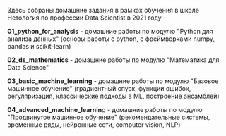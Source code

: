 Здесь собраны домашние задания в рамках обучения в школе Нетология по профессии Data Scientist в 2021 году

**01_python_for_analysis** - домашние работы по модулю "Python для анализа данных" (основы работы с python, с фреймворками numpy, pandas и scikit-learn)  

**02_ds_mathematics** - домашние работы по модулю "Математика для Data Science"  

**03_basic_machine_learning** - домашние работы по модулю "Базовое машинное обучение" (градиентный спуск, функции ошибок, регуляризация, классические подходы в ML, построение ансамблей)  

**04_advanced_machine_learnin**g - домашние работы по модулю "Продвинутое машинное обучение" (рекомендательные системы, временные ряды, нейронные сети, computer vision, NLP)  

